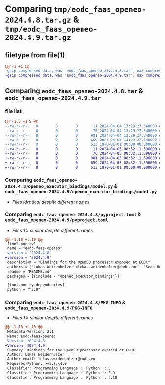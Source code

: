 # Comparing `tmp/eodc_faas_openeo-2024.4.8.tar.gz` & `tmp/eodc_faas_openeo-2024.4.9.tar.gz`

## filetype from file(1)

```diff
@@ -1 +1 @@
-gzip compressed data, was "eodc_faas_openeo-2024.4.8.tar", max compression
+gzip compressed data, was "eodc_faas_openeo-2024.4.9.tar", max compression
```

## Comparing `eodc_faas_openeo-2024.4.8.tar` & `eodc_faas_openeo-2024.4.9.tar`

### file list

```diff
@@ -1,5 +1,5 @@
--rw-r--r--   0        0        0       11 2024-04-04 13:29:27.348000 eodc_faas_openeo-2024.4.8/README.md
--rw-r--r--   0        0        0       76 2024-04-04 13:29:27.348000 eodc_faas_openeo-2024.4.8/openeo_executor_bindings/__init__.py
--rw-r--r--   0        0        0      901 2024-04-04 13:29:27.348000 eodc_faas_openeo-2024.4.8/openeo_executor_bindings/model.py
--rw-r--r--   0        0        0      659 2024-04-04 13:29:27.348000 eodc_faas_openeo-2024.4.8/pyproject.toml
--rw-r--r--   0        0        0      513 1970-01-01 00:00:00.000000 eodc_faas_openeo-2024.4.8/PKG-INFO
+-rw-r--r--   0        0        0       11 2024-04-05 08:32:11.396000 eodc_faas_openeo-2024.4.9/README.md
+-rw-r--r--   0        0        0       76 2024-04-05 08:32:11.396000 eodc_faas_openeo-2024.4.9/openeo_executor_bindings/__init__.py
+-rw-r--r--   0        0        0      901 2024-04-05 08:32:11.396000 eodc_faas_openeo-2024.4.9/openeo_executor_bindings/model.py
+-rw-r--r--   0        0        0      659 2024-04-05 08:32:11.396000 eodc_faas_openeo-2024.4.9/pyproject.toml
+-rw-r--r--   0        0        0      513 1970-01-01 00:00:00.000000 eodc_faas_openeo-2024.4.9/PKG-INFO
```

### Comparing `eodc_faas_openeo-2024.4.8/openeo_executor_bindings/model.py` & `eodc_faas_openeo-2024.4.9/openeo_executor_bindings/model.py`

 * *Files identical despite different names*

### Comparing `eodc_faas_openeo-2024.4.8/pyproject.toml` & `eodc_faas_openeo-2024.4.9/pyproject.toml`

 * *Files 1% similar despite different names*

```diff
@@ -1,10 +1,10 @@
 [tool.poetry]
 name = "eodc-faas-openeo"
-version = "2024.4.8"
+version = "2024.4.9"
 description = "Bindings for the OpenEO processor exposed at EODC"
 authors = ["Lukas Weidenholzer <lukas.weidenholzer@eodc.eu>", "Sean Hoyal <sean.hoyal@eodc.eu>", "Valentina Hutter <valentina.hutter@eodc.eu>", "Gerald Irsiegler <gerald.irsiegler@eodc.eu>"]
 readme = "README.md"
 packages = [{include = "openeo_executor_bindings"}]
 
 [tool.poetry.dependencies]
 python = "^3.9"
```

### Comparing `eodc_faas_openeo-2024.4.8/PKG-INFO` & `eodc_faas_openeo-2024.4.9/PKG-INFO`

 * *Files 1% similar despite different names*

```diff
@@ -1,10 +1,10 @@
 Metadata-Version: 2.1
 Name: eodc-faas-openeo
-Version: 2024.4.8
+Version: 2024.4.9
 Summary: Bindings for the OpenEO processor exposed at EODC
 Author: Lukas Weidenholzer
 Author-email: lukas.weidenholzer@eodc.eu
 Requires-Python: >=3.9,<4.0
 Classifier: Programming Language :: Python :: 3
 Classifier: Programming Language :: Python :: 3.9
 Classifier: Programming Language :: Python :: 3.10
```

